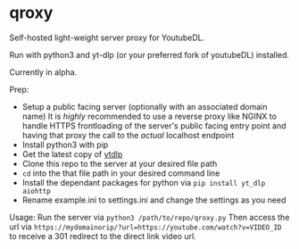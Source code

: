 # qroxy
Self-hosted light-weight server proxy for YoutubeDL.

Run with python3 and yt-dlp (or your preferred fork of youtubeDL) installed.

Currently in alpha.

Prep:
- Setup a public facing server (optionally with an associated domain name)
    It is _highly_ recommended to use a reverse proxy like NGINX to handle HTTPS frontloading of the server's public facing entry point and having that proxy the call to the _actual_ localhost endpoint
- Install python3 with pip
- Get the latest copy of [ytdlp](https://github.com/yt-dlp/yt-dlp/releases/latest)
- Clone this repo to the server at your desired file path
- `cd` into the that file path in your desired command line
- Install the dependant packages for python via `pip install yt_dlp aiohttp`
- Rename example.ini to settings.ini and change the settings as you need

Usage:
Run the server via `python3 /path/to/repo/qroxy.py`
Then access the url via `https://mydomainorip/?url=https://youtube.com/watch?v=VIDEO_ID` to receive a 301 redirect to the direct link video url.
